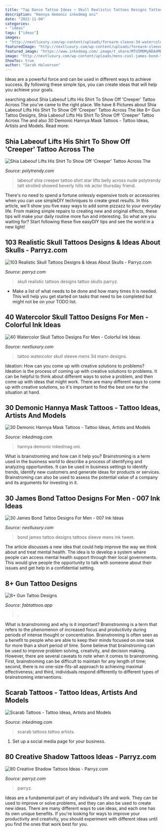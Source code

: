 ```yaml
---
title: "Tap Dance Tattoo Ideas ~ Skull Realistic Tattoos Designs Tattoo Skulls Parryz"
description: "Hannya demonic inkedmag oni"
date: "2022-11-04"
categories:
- "ideas"
tags: ["ideas"]
images:
- "http://nextluxury.com/wp-content/uploads/forearm-sleeve-3d-watercolor-skull-mens-tattoo-ideas.jpg"
featuredImage: "http://nextluxury.com/wp-content/uploads/forearm-sleeve-3d-watercolor-skull-mens-tattoo-ideas.jpg"
featured_image: "https://www.inkedmag.com/.image/t_share/MTU5MDMyNDA4MDkyNDUyNjMy/scarab_feature.jpg"
image: "http://nextluxury.com/wp-content/uploads/mens-cool-james-bond-themed-leg-sleeve-tattoo-ideas.jpg"
ShowToc: true
author: "Sarah Halvorson"
---
```



Ideas are a powerful force and can be used in different ways to achieve success. By following these simple tips, you can create ideas that will help you achieve your goals.

	

		
searching about Shia Labeouf Lifts His Shirt To Show Off &#039;Creeper&#039; Tattoo Across The you've came to the right place. We have 8 Pictures about Shia Labeouf Lifts His Shirt To Show Off &#039;Creeper&#039; Tattoo Across The like 8+ Gun Tattoo Designs, Shia Labeouf Lifts His Shirt To Show Off &#039;Creeper&#039; Tattoo Across The and also 30 Demonic Hannya Mask Tattoos - Tattoo Ideas, Artists and Models. Read more:
		
    
## Shia Labeouf Lifts His Shirt To Show Off &#039;Creeper&#039; Tattoo Across The

<img loading=lazy src="https://static1.polytrendy.com/RO41wjmimSJuJ12951.jpg" onerror="this.onerror=null;this.src='https://tse1.mm.bing.net/th?id=OIP.prTR0nkNgwYwUdovpZTafAHaK5&amp;pid=15.1';" alt="Shia Labeouf Lifts His Shirt To Show Off &#039;Creeper&#039; Tattoo Across The">

_Source: polytrendy.com_

>labeouf shia creeper tattoo shirt star lifts belly across nude polytrendy tatt strolled showed beverly hills ink actor thursday friend. 

	

There's no need to spend a fortune onlessly expensive tools or accessories when you can use simpleDIY techniques to create great results. In this article, we'll show you five easy ways to add some pizzazz to your everyday life. From making simple repairs to creating new and original effects, these tips will make your daily routine more fun and interesting. So what are you waiting for? Start following these five easyDIY tips and see the world in a new light!

    
## 103 Realistic Skull Tattoos Designs &amp; Ideas About Skulls - Parryz.com

<img loading=lazy src="http://parryz.com/wp-content/uploads/2017/08/Exceptional-Realistic-Skull-Tattoo-574x700.jpg" onerror="this.onerror=null;this.src='https://tse4.mm.bing.net/th?id=OIP.lJGPgwkuEeXSmnjxd1jTJQHaJC&amp;pid=15.1';" alt="103 Realistic Skull Tattoos Designs &amp; Ideas About Skulls - Parryz.com">

_Source: parryz.com_

>skull realistic tattoos designs tattoo skulls parryz. 

	

- Make a list of what needs to be done and how many times it is needed. This will help you get started on tasks that need to be completed but might not be on your TODO list.

    
## 40 Watercolor Skull Tattoo Designs For Men - Colorful Ink Ideas

<img loading=lazy src="http://nextluxury.com/wp-content/uploads/forearm-sleeve-3d-watercolor-skull-mens-tattoo-ideas.jpg" onerror="this.onerror=null;this.src='https://tse1.mm.bing.net/th?id=OIP.7v86yVTmA7BFTqstpWoTLgHaNg&amp;pid=15.1';" alt="40 Watercolor Skull Tattoo Designs For Men - Colorful Ink Ideas">

_Source: nextluxury.com_

>tattoo watercolor skull sleeve mens 3d mann designs. 

	

Ideation: How can you come up with creative solutions to problems?
Ideation is the process of coming up with creative solutions to problems. It can be helpful to think about different ways to solve a problem, and then come up with ideas that might work. There are many different ways to come up with creative solutions, so it's important to find the best one for the situation at hand.

    
## 30 Demonic Hannya Mask Tattoos - Tattoo Ideas, Artists And Models

<img loading=lazy src="https://www.inkedmag.com/.image/t_share/MTc0OTYxNjMwNTc5NTk5MjA2/hannya-fb.jpg" onerror="this.onerror=null;this.src='https://tse2.mm.bing.net/th?id=OIP.NqhEDy217qhys-hy4MfxEAHaD4&amp;pid=15.1';" alt="30 Demonic Hannya Mask Tattoos - Tattoo Ideas, Artists and Models">

_Source: inkedmag.com_

>hannya demonic inkedmag oni. 

	

What is brainstroming and how can it help you?
Brainstroming is a term used in the business world to describe a process of identifying and analyzing opportunities. It can be used in business settings to identify trends, identify new customers and generate ideas for products or services. Brainstroming can also be used to assess the potential value of a company and its arguments for investing in it.

    
## 30 James Bond Tattoo Designs For Men - 007 Ink Ideas

<img loading=lazy src="http://nextluxury.com/wp-content/uploads/mens-cool-james-bond-themed-leg-sleeve-tattoo-ideas.jpg" onerror="this.onerror=null;this.src='https://tse4.mm.bing.net/th?id=OIP.7WSX6soh7KEuG2FU-0HuaAHaHa&amp;pid=15.1';" alt="30 James Bond Tattoo Designs For Men - 007 Ink Ideas">

_Source: nextluxury.com_

>bond james tattoo designs tattoos sleeve mens ink tweet. 

	

The article discusses a new idea that could help improve the way we think about and treat mental health. The idea is to develop a system where people can access mental health support through their local governments. This would give people the opportunity to talk with someone about their issues and get help in a confidential setting.

    
## 8+ Gun Tattoo Designs

<img loading=lazy src="https://cdn3.visualstories.com/fabtattoos/images/1/5678886/5678886-696_guntattoo(2)_p.jpg" onerror="this.onerror=null;this.src='https://tse4.mm.bing.net/th?id=OIP.gSdt4S5n7A5a-kKnsGjXdgHaJ4&amp;pid=15.1';" alt="8+ Gun Tattoo Designs">

_Source: fabtattoos.app_

>. 

	

What is brainstroming and why is it important?
Brainstroming is a term that refers to the phenomenon of increased focus and productivity during periods of intense thought or concentration. Brainstroming is often seen as a benefit to people who are able to keep their minds focused on one task for more than a short period of time. Some believe that brainstroming can be used to improve problem solving, creativity, and decision making. However, there are several caveats to note when it comes to brainstroming. First, brainstroming can be difficult to maintain for any length of time; second, there is no one-size-fits-all approach to achieving maximal effectiveness; and third, individuals respond differently to different types of brainstroming interventions.

    
## Scarab Tattoos - Tattoo Ideas, Artists And Models

<img loading=lazy src="https://www.inkedmag.com/.image/t_share/MTU5MDMyNDA4MDkyNDUyNjMy/scarab_feature.jpg" onerror="this.onerror=null;this.src='https://tse2.mm.bing.net/th?id=OIP.ubIPlJUMa2suSNIOkRBHdQHaHa&amp;pid=15.1';" alt="Scarab Tattoos - Tattoo Ideas, Artists and Models">

_Source: inkedmag.com_

>scarab tattoos tattoo artists. 

	

1. Set up a social media page for your business.

    
## 80 Creative Shadow Tattoos Ideas - Parryz.com

<img loading=lazy src="https://parryz.com/wp-content/uploads/2017/12/Rib-Side-Shadow-Tattoo-525x700.jpg" onerror="this.onerror=null;this.src='https://tse3.mm.bing.net/th?id=OIP.UAOvJzvaK6Y52TUSuVLxogHaJ4&amp;pid=15.1';" alt="80 Creative Shadow Tattoos Ideas - Parryz.com">

_Source: parryz.com_

>parryz. 

	

Ideas are a fundamental part of any individual's life and work. They can be used to improve or solve problems, and they can also be used to create new ideas. There are many different ways to use ideas, and each one has its own unique benefits. If you're looking for ways to improve your productivity and creativity, you should experiment with different ideas until you find the ones that work best for you.

